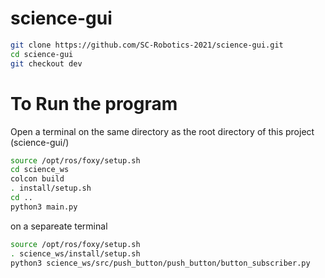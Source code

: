 # science-gui

```bash
git clone https://github.com/SC-Robotics-2021/science-gui.git
cd science-gui
git checkout dev

```
# To Run the program

Open a terminal on the same directory as the root directory of this project (science-gui/)

```bash
source /opt/ros/foxy/setup.sh
cd science_ws
colcon build
. install/setup.sh
cd ..
python3 main.py
```
on a separeate terminal

```bash
source /opt/ros/foxy/setup.sh
. science_ws/install/setup.sh
python3 science_ws/src/push_button/push_button/button_subscriber.py
```
